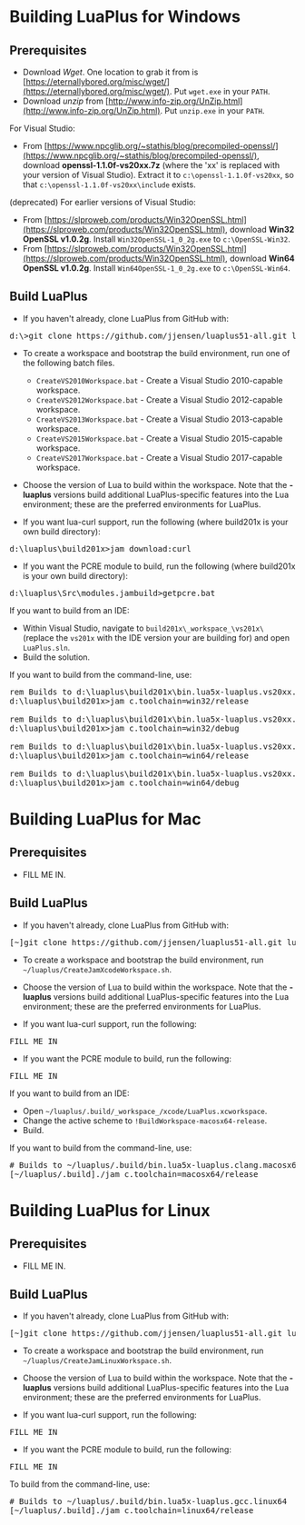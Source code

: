 # Building LuaPlus for Windows

## Prerequisites

* Download _Wget_. One location to grab it from is [https://eternallybored.org/misc/wget/](https://eternallybored.org/misc/wget/). Put `wget.exe` in your `PATH`.
* Download _unzip_ from [http://www.info-zip.org/UnZip.html](http://www.info-zip.org/UnZip.html). Put `unzip.exe` in your `PATH`.

For Visual Studio:

* From [https://www.npcglib.org/~stathis/blog/precompiled-openssl/](https://www.npcglib.org/~stathis/blog/precompiled-openssl/), download **openssl-1.1.0f-vs20xx.7z** (where the 'xx' is replaced with your version of Visual Studio). Extract it to `c:\openssl-1.1.0f-vs20xx`, so that `c:\openssl-1.1.0f-vs20xx\include` exists.

(deprecated) For earlier versions of Visual Studio:

* From [https://slproweb.com/products/Win32OpenSSL.html](https://slproweb.com/products/Win32OpenSSL.html), download **Win32 OpenSSL v1.0.2g**. Install `Win32OpenSSL-1_0_2g.exe` to `c:\OpenSSL-Win32`.
* From [https://slproweb.com/products/Win32OpenSSL.html](https://slproweb.com/products/Win32OpenSSL.html), download **Win64 OpenSSL v1.0.2g**. Install `Win64OpenSSL-1_0_2g.exe` to `c:\OpenSSL-Win64`.

## Build LuaPlus

* If you haven't already, clone LuaPlus from GitHub with:

<pre>
d:\>git clone https://github.com/jjensen/luaplus51-all.git luaplus
</pre>

* To create a workspace and bootstrap the build environment, run one of the following batch files.
	* `CreateVS2010Workspace.bat` - Create a Visual Studio 2010-capable workspace.
	* `CreateVS2012Workspace.bat` - Create a Visual Studio 2012-capable workspace.
	* `CreateVS2013Workspace.bat` - Create a Visual Studio 2013-capable workspace.
	* `CreateVS2015Workspace.bat` - Create a Visual Studio 2015-capable workspace.
	* `CreateVS2017Workspace.bat` - Create a Visual Studio 2017-capable workspace.

* Choose the version of Lua to build within the workspace.  Note that the **-luaplus** versions build additional LuaPlus-specific features into the Lua environment; these are the preferred environments for LuaPlus.

* If you want lua-curl support, run the following (where build201x is your own build directory):

<pre>
d:\luaplus\build201x>jam download:curl
</pre>

* If you want the PCRE module to build, run the following (where build201x is your own build directory):

<pre>
d:\luaplus\Src\modules.jambuild>getpcre.bat
</pre>

If you want to build from an IDE:

* Within Visual Studio, navigate to `build201x\_workspace_\vs201x\` (replace the `vs201x` with the IDE version your are building for) and open `LuaPlus.sln`.
* Build the solution.

If you want to build from the command-line, use:

<pre>
rem Builds to d:\luaplus\build201x\bin.lua5x-luaplus.vs20xx.win32
d:\luaplus\build201x>jam c.toolchain=win32/release

rem Builds to d:\luaplus\build201x\bin.lua5x-luaplus.vs20xx.win32
d:\luaplus\build201x>jam c.toolchain=win32/debug

rem Builds to d:\luaplus\build201x\bin.lua5x-luaplus.vs20xx.win64
d:\luaplus\build201x>jam c.toolchain=win64/release

rem Builds to d:\luaplus\build201x\bin.lua5x-luaplus.vs20xx.win64
d:\luaplus\build201x>jam c.toolchain=win64/debug
</pre>




# Building LuaPlus for Mac

## Prerequisites

* FILL ME IN.

## Build LuaPlus

* If you haven't already, clone LuaPlus from GitHub with:

<pre>
[~]git clone https://github.com/jjensen/luaplus51-all.git luaplus
</pre>

* To create a workspace and bootstrap the build environment, run `~/luaplus/CreateJamXcodeWorkspace.sh`.

* Choose the version of Lua to build within the workspace.  Note that the **-luaplus** versions build additional LuaPlus-specific features into the Lua environment; these are the preferred environments for LuaPlus.

* If you want lua-curl support, run the following:

<pre>
FILL ME IN
</pre>

* If you want the PCRE module to build, run the following:

<pre>
FILL ME IN
</pre>

If you want to build from an IDE:

* Open `~/luaplus/.build/_workspace_/xcode/LuaPlus.xcworkspace`.
* Change the active scheme to `!BuildWorkspace-macosx64-release`.
* Build.

If you want to build from the command-line, use:

<pre>
# Builds to ~/luaplus/.build/bin.lua5x-luaplus.clang.macosx64
[~/luaplus/.build]./jam c.toolchain=macosx64/release
</pre>





# Building LuaPlus for Linux

## Prerequisites

* FILL ME IN.

## Build LuaPlus

* If you haven't already, clone LuaPlus from GitHub with:

<pre>
[~]git clone https://github.com/jjensen/luaplus51-all.git luaplus
</pre>

* To create a workspace and bootstrap the build environment, run `~/luaplus/CreateJamLinuxWorkspace.sh`.

* Choose the version of Lua to build within the workspace.  Note that the **-luaplus** versions build additional LuaPlus-specific features into the Lua environment; these are the preferred environments for LuaPlus.

* If you want lua-curl support, run the following:

<pre>
FILL ME IN
</pre>

* If you want the PCRE module to build, run the following:

<pre>
FILL ME IN
</pre>

To build from the command-line, use:

<pre>
# Builds to ~/luaplus/.build/bin.lua5x-luaplus.gcc.linux64
[~/luaplus/.build]./jam c.toolchain=linux64/release
</pre>

